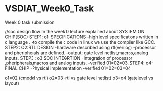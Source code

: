 # VSDIAT_Week0_Task
Week 0 task submission

//soc design flow 
In the week 0 lecture explained about SYSTEM ON CHIP(SOC)
STEP1:
o1: SPECIFICATIONS
-high level specifications written in c language .
-to compile the c code in linux we use the compiler like GCC.
STEP2:
O2:RTL DESIGN
-hardware described using rtl(verilog)
-processor and pheripherals are defined.
-output: gate level netlist,macros,analog inputs.
STEP3 : 
o3:SOC INTEGRTION
-Integration of processor ,pheripherals,macros and analog inputs.
-verified 01=02=03.
STEP4:
o4-FINAL CHIP
-Physical implementation
-verified 01=02=03=04


o1=02 (cmodel vs rtl)
o2=03 (rtl vs gate level netlist)
o3=o4 (gatelevel vs layout)
